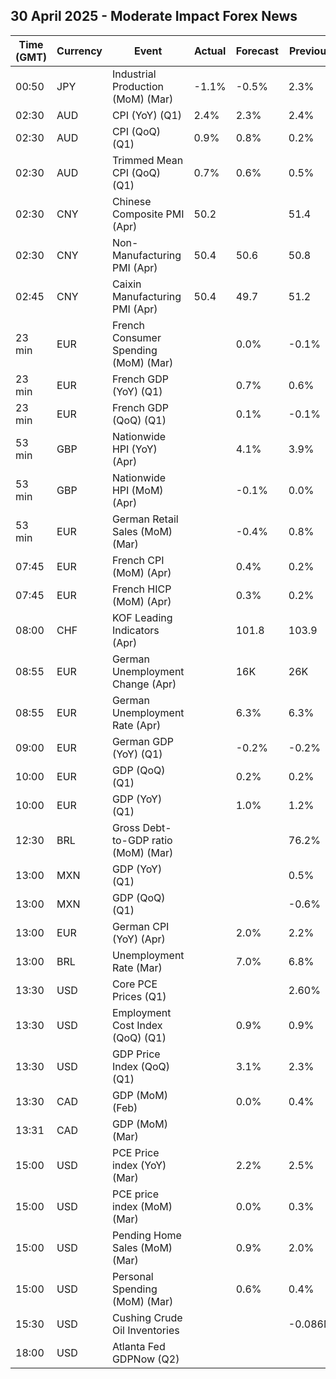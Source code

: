 ## 30 April 2025 - Moderate Impact Forex News

| Time (GMT) | Currency | Event | Actual | Forecast | Previous |
|------|----------|-------|--------|----------|----------|
| 00:50 | JPY | Industrial Production (MoM) (Mar) | -1.1% | -0.5% | 2.3% |
| 02:30 | AUD | CPI (YoY) (Q1) | 2.4% | 2.3% | 2.4% |
| 02:30 | AUD | CPI (QoQ) (Q1) | 0.9% | 0.8% | 0.2% |
| 02:30 | AUD | Trimmed Mean CPI (QoQ) (Q1) | 0.7% | 0.6% | 0.5% |
| 02:30 | CNY | Chinese Composite PMI (Apr) | 50.2 |  | 51.4 |
| 02:30 | CNY | Non-Manufacturing PMI (Apr) | 50.4 | 50.6 | 50.8 |
| 02:45 | CNY | Caixin Manufacturing PMI (Apr) | 50.4 | 49.7 | 51.2 |
| 23 min | EUR | French Consumer Spending (MoM) (Mar) |  | 0.0% | -0.1% |
| 23 min | EUR | French GDP (YoY) (Q1) |  | 0.7% | 0.6% |
| 23 min | EUR | French GDP (QoQ) (Q1) |  | 0.1% | -0.1% |
| 53 min | GBP | Nationwide HPI (YoY) (Apr) |  | 4.1% | 3.9% |
| 53 min | GBP | Nationwide HPI (MoM) (Apr) |  | -0.1% | 0.0% |
| 53 min | EUR | German Retail Sales (MoM) (Mar) |  | -0.4% | 0.8% |
| 07:45 | EUR | French CPI (MoM) (Apr) |  | 0.4% | 0.2% |
| 07:45 | EUR | French HICP (MoM) (Apr) |  | 0.3% | 0.2% |
| 08:00 | CHF | KOF Leading Indicators (Apr) |  | 101.8 | 103.9 |
| 08:55 | EUR | German Unemployment Change (Apr) |  | 16K | 26K |
| 08:55 | EUR | German Unemployment Rate (Apr) |  | 6.3% | 6.3% |
| 09:00 | EUR | German GDP (YoY) (Q1) |  | -0.2% | -0.2% |
| 10:00 | EUR | GDP (QoQ) (Q1) |  | 0.2% | 0.2% |
| 10:00 | EUR | GDP (YoY) (Q1) |  | 1.0% | 1.2% |
| 12:30 | BRL | Gross Debt-to-GDP ratio (MoM) (Mar) |  |  | 76.2% |
| 13:00 | MXN | GDP (YoY) (Q1) |  |  | 0.5% |
| 13:00 | MXN | GDP (QoQ) (Q1) |  |  | -0.6% |
| 13:00 | EUR | German CPI (YoY) (Apr) |  | 2.0% | 2.2% |
| 13:00 | BRL | Unemployment Rate (Mar) |  | 7.0% | 6.8% |
| 13:30 | USD | Core PCE Prices (Q1) |  |  | 2.60% |
| 13:30 | USD | Employment Cost Index (QoQ) (Q1) |  | 0.9% | 0.9% |
| 13:30 | USD | GDP Price Index (QoQ) (Q1) |  | 3.1% | 2.3% |
| 13:30 | CAD | GDP (MoM) (Feb) |  | 0.0% | 0.4% |
| 13:31 | CAD | GDP (MoM) (Mar) |  |  |  |
| 15:00 | USD | PCE Price index (YoY) (Mar) |  | 2.2% | 2.5% |
| 15:00 | USD | PCE price index (MoM) (Mar) |  | 0.0% | 0.3% |
| 15:00 | USD | Pending Home Sales (MoM) (Mar) |  | 0.9% | 2.0% |
| 15:00 | USD | Personal Spending (MoM) (Mar) |  | 0.6% | 0.4% |
| 15:30 | USD | Cushing Crude Oil Inventories |  |  | -0.086M |
| 18:00 | USD | Atlanta Fed GDPNow (Q2) |  |  |  |
